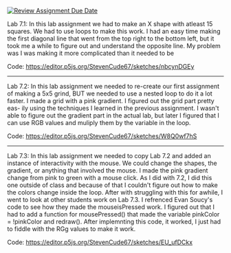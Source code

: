 [![Review Assignment Due Date](https://classroom.github.com/assets/deadline-readme-button-8d59dc4de5201274e310e4c54b9627a8934c3b88527886e3b421487c677d23eb.svg)](https://classroom.github.com/a/VOKVqSaw)

Lab 7.1: In this lab assignment we had to make an X shape with atleast 15 squares. We had to use loops to make this work.
I had an easy time making the first diagonal line that went from the top right to the bottom left, but it took 
me a while to figure out and understand the opposite line. My problem was I was making it more complicated than
it needed to be

Code: https://editor.p5js.org/StevenCude67/sketches/nbcynDGEy
____________________________________________________________________________________________________________________
Lab 7.2: In this lab assignment we needed to re-create our first assignment of making a 5x5 grind, BUT we needed to
use a nested loop to do it a lot faster. I made a grid with a pink gradient. I figured out the grid part pretty eas-
ily using the techniques I learned in the previous assignment. I wasn't able to figure out the gradient part in the
actual lab, but later I figured that I can use RGB values and muliply them by the variable in the loop. 

Code: https://editor.p5js.org/StevenCude67/sketches/W8Q0wf7hS
____________________________________________________________________________________________________________________
Lab 7.3: In this lab assignment we needed to copy Lab 7.2 and added an instance of interactivity with the mouse.
We could change the shapes, the gradient, or anything that involved the mouse. I made the pink gradient change 
from pink to green with a mouse click. As I did with 7.2, I did this one outside of class and because of 
that I couldn't figure out how to make the colors change inside the loop. After with struggling with this for 
awhile, I went to look at other students work on Lab 7.3. I refrenced Evan Soucy's code to see how they made the
mouseisPressed work. I figured out that I had to add a function for mousePressed() that made the variable
pinkColor = !pinkColor and redraw(). After implemnting this code, it worked, I just had to fiddle with the RGg values
to make it work.

Code: https://editor.p5js.org/StevenCude67/sketches/EU_ufDCkx
